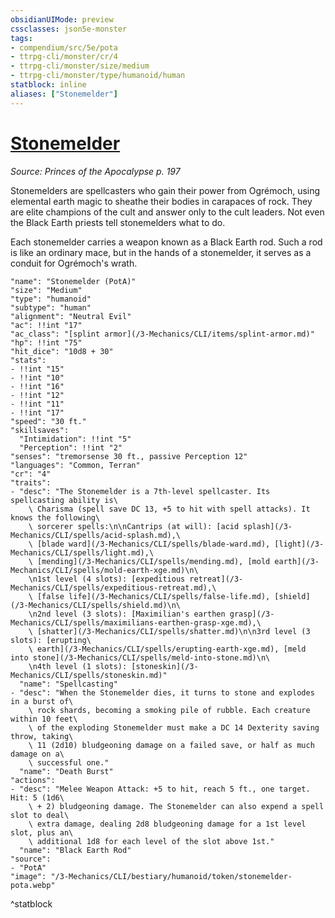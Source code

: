 ```yaml
---
obsidianUIMode: preview
cssclasses: json5e-monster
tags:
- compendium/src/5e/pota
- ttrpg-cli/monster/cr/4
- ttrpg-cli/monster/size/medium
- ttrpg-cli/monster/type/humanoid/human
statblock: inline
aliases: ["Stonemelder"]
---
```

# [Stonemelder](3-Mechanics\CLI\bestiary\humanoid/stonemelder-pota.md)
*Source: Princes of the Apocalypse p. 197*  

Stonemelders are spellcasters who gain their power from Ogrémoch, using elemental earth magic to sheathe their bodies in carapaces of rock. They are elite champions of the cult and answer only to the cult leaders. Not even the Black Earth priests tell stonemelders what to do.

Each stonemelder carries a weapon known as a Black Earth rod. Such a rod is like an ordinary mace, but in the hands of a stonemelder, it serves as a conduit for Ogrémoch's wrath.

```statblock
"name": "Stonemelder (PotA)"
"size": "Medium"
"type": "humanoid"
"subtype": "human"
"alignment": "Neutral Evil"
"ac": !!int "17"
"ac_class": "[splint armor](/3-Mechanics/CLI/items/splint-armor.md)"
"hp": !!int "75"
"hit_dice": "10d8 + 30"
"stats":
- !!int "15"
- !!int "10"
- !!int "16"
- !!int "12"
- !!int "11"
- !!int "17"
"speed": "30 ft."
"skillsaves":
  "Intimidation": !!int "5"
  "Perception": !!int "2"
"senses": "tremorsense 30 ft., passive Perception 12"
"languages": "Common, Terran"
"cr": "4"
"traits":
- "desc": "The Stonemelder is a 7th-level spellcaster. Its spellcasting ability is\
    \ Charisma (spell save DC 13, +5 to hit with spell attacks). It knows the following\
    \ sorcerer spells:\n\nCantrips (at will): [acid splash](/3-Mechanics/CLI/spells/acid-splash.md),\
    \ [blade ward](/3-Mechanics/CLI/spells/blade-ward.md), [light](/3-Mechanics/CLI/spells/light.md),\
    \ [mending](/3-Mechanics/CLI/spells/mending.md), [mold earth](/3-Mechanics/CLI/spells/mold-earth-xge.md)\n\
    \n1st level (4 slots): [expeditious retreat](/3-Mechanics/CLI/spells/expeditious-retreat.md),\
    \ [false life](/3-Mechanics/CLI/spells/false-life.md), [shield](/3-Mechanics/CLI/spells/shield.md)\n\
    \n2nd level (3 slots): [Maximilian's earthen grasp](/3-Mechanics/CLI/spells/maximilians-earthen-grasp-xge.md),\
    \ [shatter](/3-Mechanics/CLI/spells/shatter.md)\n\n3rd level (3 slots): [erupting\
    \ earth](/3-Mechanics/CLI/spells/erupting-earth-xge.md), [meld into stone](/3-Mechanics/CLI/spells/meld-into-stone.md)\n\
    \n4th level (1 slots): [stoneskin](/3-Mechanics/CLI/spells/stoneskin.md)"
  "name": "Spellcasting"
- "desc": "When the Stonemelder dies, it turns to stone and explodes in a burst of\
    \ rock shards, becoming a smoking pile of rubble. Each creature within 10 feet\
    \ of the exploding Stonemelder must make a DC 14 Dexterity saving throw, taking\
    \ 11 (2d10) bludgeoning damage on a failed save, or half as much damage on a\
    \ successful one."
  "name": "Death Burst"
"actions":
- "desc": "Melee Weapon Attack: +5 to hit, reach 5 ft., one target. Hit: 5 (1d6\
    \ + 2) bludgeoning damage. The Stonemelder can also expend a spell slot to deal\
    \ extra damage, dealing 2d8 bludgeoning damage for a 1st level slot, plus an\
    \ additional 1d8 for each level of the slot above 1st."
  "name": "Black Earth Rod"
"source":
- "PotA"
"image": "/3-Mechanics/CLI/bestiary/humanoid/token/stonemelder-pota.webp"
```
^statblock